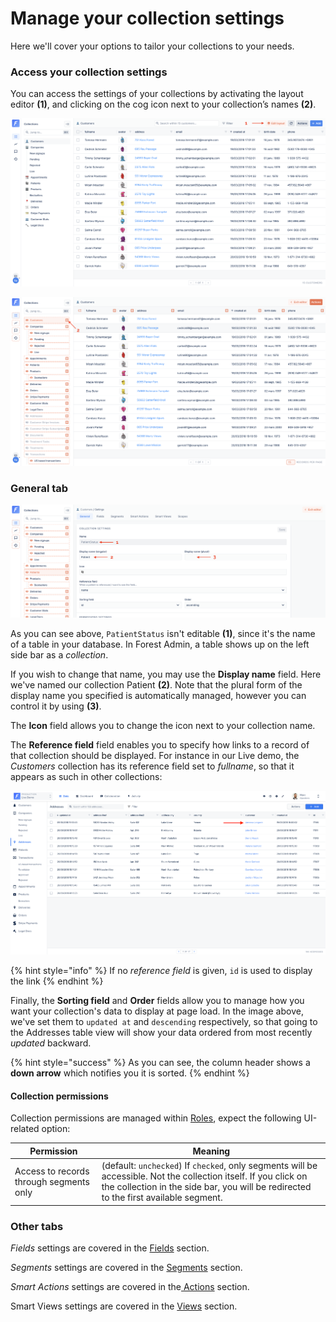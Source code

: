# Manage your collection settings

Here we'll cover your options to tailor your collections to your needs.

### Access your collection settings

You can access the settings of your collections by activating the layout editor **(1)**, and clicking on the cog icon next to your collection’s names **(2)**.

![](<../.gitbook/assets/2022-01-27_09.50.56.png>)

![](<../.gitbook/assets/2022-01-27_09.51.41.png>)

### General tab

![](<../.gitbook/assets/2022-01-27_10.00.03.png>)

As you can see above, `PatientStatus` isn't editable **(1)**, since it's the name of a table in your database. In Forest Admin, a table shows up on the left side bar as a _collection_.

If you wish to change that name, you may use the **Display name** field. Here we've named our collection Patient **(2)**. Note that the plural form of the display name you specified is automatically managed, however you can control it by using **(3)**.

The **Icon** field allows you to change the icon next to your collection name.

The **Reference field** field enables you to specify how links to a record of that collection should be displayed. For instance in our Live demo, the _Customers_ collection has its reference field set to _fullname_, so that it appears as such in other collections:

![](<../.gitbook/assets/2019-07-01_10.03.14.png>)

{% hint style="info" %}
If no _reference field_ is given, `id` is used to display the link
{% endhint %}

Finally, the **Sorting field** and **Order** fields allow you to manage how you want your collection's data to display at page load. In the image above, we've set them to `updated at` and `descending` respectively, so that going to the Addresses table view will show your data ordered from most recently _updated_ backward.&#x20;

{% hint style="success" %}
As you can see, the column header shows a **down arrow** which notifies you it is sorted.
{% endhint %}

#### Collection permissions

Collection permissions are managed within [Roles](../project-settings/teams-and-users/manage-roles.md), expect the following UI-related option:

| Permission                              | Meaning                                                                                                                                                                                                  |
| --------------------------------------- | -------------------------------------------------------------------------------------------------------------------------------------------------------------------------------------------------------- |
| Access to records through segments only | (default: `unchecked`) If `checked`, only segments will be accessible. Not the collection itself. If you click on the collection in the side bar, you will be redirected to the first available segment. |

### Other tabs

_Fields_ settings are covered in the [Fields](customize-your-fields/) section.

_Segments_ settings are covered in the [Segments](segments.md) section.

_Smart Actions_ settings are covered in the[ Actions](actions/create-and-manage-smart-actions.md) section.

Smart Views settings are covered in the [Views](../getting-started/master-your-ui/create-and-manage-smart-views.md) section.



